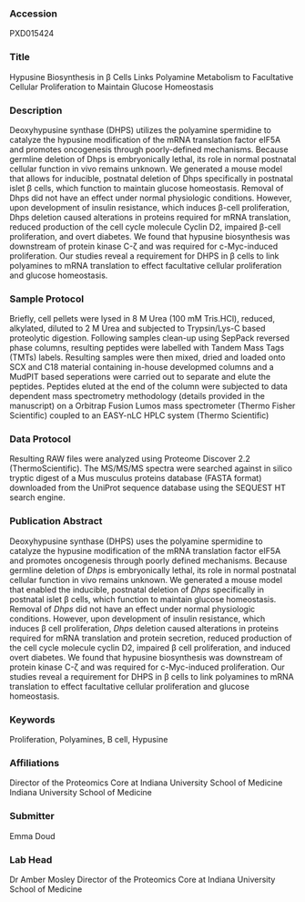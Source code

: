 ### Accession
PXD015424

### Title
Hypusine Biosynthesis in β Cells Links Polyamine Metabolism to Facultative Cellular Proliferation to Maintain Glucose Homeostasis

### Description
Deoxyhypusine synthase (DHPS) utilizes the polyamine spermidine to catalyze the hypusine modification of the mRNA translation factor eIF5A and promotes oncogenesis through poorly-defined mechanisms.  Because germline deletion of Dhps is embryonically lethal, its role in normal postnatal cellular function in vivo remains unknown.  We generated a mouse model that allows for inducible, postnatal deletion of Dhps specifically in postnatal islet β cells, which function to maintain glucose homeostasis.  Removal of Dhps did not have an effect under normal physiologic conditions.  However, upon development of insulin resistance, which induces β-cell proliferation, Dhps deletion caused alterations in proteins required for mRNA translation, reduced production of the cell cycle molecule Cyclin D2, impaired β-cell proliferation, and overt diabetes.  We found that hypusine biosynthesis was downstream of protein kinase C-ζ and was required for c-Myc-induced proliferation.  Our studies reveal a requirement for DHPS in β cells to link polyamines to mRNA translation to effect facultative cellular proliferation and glucose homeostasis.

### Sample Protocol
Briefly, cell pellets were lysed in 8 M Urea (100 mM Tris.HCl), reduced, alkylated, diluted to 2 M Urea and subjected to Trypsin/Lys-C based proteolytic digestion. Following samples clean-up using SepPack reversed phase columns, resulting peptides were labelled with Tandem Mass Tags (TMTs) labels. Resulting samples were then mixed, dried and loaded onto SCX and C18 material containing in-house developmed columns and a MudPIT based seperations were carried out to separate and elute the peptides. Peptides eluted at the end of the column were subjected to data dependent mass spectrometry methodology (details provided in the manuscript) on a Orbitrap Fusion Lumos mass spectrometer (Thermo Fisher Scientific) coupled to an EASY-nLC HPLC system (Thermo Scientific)

### Data Protocol
Resulting RAW files were analyzed using Proteome Discover 2.2 (ThermoScientific). The MS/MS/MS spectra were searched against in silico tryptic digest of a Mus musculus proteins database (FASTA format) downloaded from the UniProt sequence database using the SEQUEST HT search engine.

### Publication Abstract
Deoxyhypusine synthase (DHPS) uses the polyamine spermidine to catalyze the hypusine modification of the mRNA translation factor eIF5A and promotes oncogenesis through poorly defined mechanisms. Because germline deletion of <i>Dhps</i> is embryonically lethal, its role in normal postnatal cellular function in vivo remains unknown. We generated a mouse model that enabled the inducible, postnatal deletion of <i>Dhps</i> specifically in postnatal islet &#x3b2; cells, which function to maintain glucose homeostasis. Removal of <i>Dhps</i> did not have an effect under normal physiologic conditions. However, upon development of insulin resistance, which induces &#x3b2; cell proliferation, <i>Dhps</i> deletion caused alterations in proteins required for mRNA translation and protein secretion, reduced production of the cell cycle molecule cyclin D2, impaired &#x3b2; cell proliferation, and induced overt diabetes. We found that hypusine biosynthesis was downstream of protein kinase C-&#x3b6; and was required for c-Myc-induced proliferation. Our studies reveal a requirement for DHPS in &#x3b2; cells to link polyamines to mRNA translation to effect facultative cellular proliferation and glucose homeostasis.

### Keywords
Proliferation, Polyamines, Β cell, Hypusine

### Affiliations
Director of the Proteomics Core at Indiana University School of Medicine
Indiana University School of Medicine

### Submitter
Emma Doud

### Lab Head
Dr Amber Mosley
Director of the Proteomics Core at Indiana University School of Medicine


